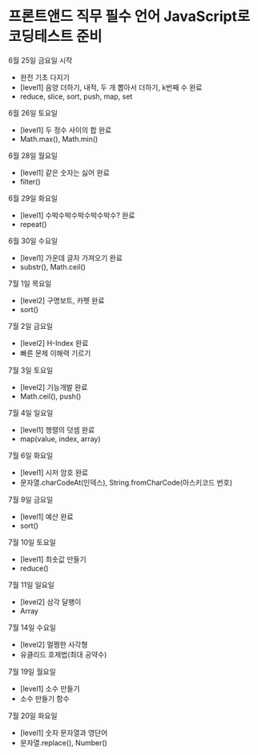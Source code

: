 # 프론트앤드 직무 필수 언어 JavaScript로 코딩테스트 준비

6월 25일 금요일 시작
- 완전 기초 다지기
- [level1] 음양 더하기, 내적, 두 개 뽑아서 더하기, k번째 수 완료
- reduce, slice, sort, push, map, set 

6월 26일 토요일
- [level1] 두 정수 사이의 합 완료
- Math.max(), Math.min()

6월 28일 월요일
- [level1] 같은 숫자는 싫어 완료
- filter()

6월 29일 화요일
- [level1] 수박수박수박수박수박수? 완료
- repeat()

6월 30일 수요일
- [level1] 가운데 글자 가져오기 완료
- substr(), Math.ceil()

7월 1일 목요일
- [level2] 구명보트, 카펫 완료
- sort()

7월 2일 금요일
- [level2] H-Index 완료
- 빠른 문제 이해력 기르기

7월 3일 토요일
- [level2] 기능개발 완료
- Math.ceil(), push()

7월 4일 일요일
- [level1] 행렬의 덧셈 완료
- map(value, index, array)

7월 6일 화요일
- [level1] 시저 암호 완료
- 문자열.charCodeAt(인덱스), String.fromCharCode(아스키코드 번호)

7월 9일 금요일
- [level1] 예산 완료
- sort()

7월 10일 토요일
- [level1] 최솟값 만들기 
- reduce()

7월 11일 일요일
- [level2] 삼각 달팽이
- Array

7월 14일 수요일
- [level2] 멀쩡한 사각형
- 유클리드 호제법(최대 공약수)

7월 19일 월요일
- [level1] 소수 만들기
- 소수 만들기 함수

7월 20일 화요일
- [level1] 숫자 문자열과 영단어
- 문자열.replace(), Number()